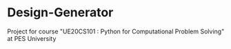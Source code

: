 # Design-Generator
Project for course "UE20CS101 : Python for Computational Problem Solving" at PES University

